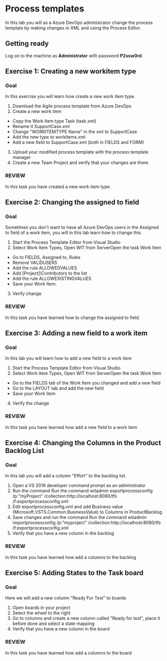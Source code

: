 # Process templates

In this lab you will as a Azure DevOps administrator change the process template by making changes in XML and using the Process Editor.


## Getting ready

Log on to the machine as **Administrator** with password **P2ssw0rd**.


## Exercise 1: Creating a new workitem type

### Goal 
In this exercise you will learn how create a new work item type. 

1. Download the Agile process template from Azure DevOps
2. Create a new work item 
* Copy the Work Item type Task (task.xml)
* Rename it SupportCase.xml
* Change "WORKITEMTYPE Name" in the xml to SupportCase
* Add the new type to workitems.xml
* Add a new field to  SupportCase.xml (both in FIELDS and FORM)
3. Upload your modified process template with the process template manager 
4. Create a new Team Project and verify that your changes are there. 

### REVIEW 
In this task you have created a new work item type. 

## Exercise 2: Changing the assigned to field

### Goal 
Sometimes you don't want to have all Azure DevOps users in the Assigned to field of a work item, you will in this lab learn how to change this. 


1. Start the Process Template Editor from Visual Studio  
2. Select Work Item Types, Open WIT from ServerOpen the task Work Item 
* Go to FIELDS, Assigned to, Rules
* Remove VALIDUSERS
* Add the rule ALLOWEDVALUES
* Add [Project]\Contributors to the list
* Add the rule ALLOWEXISTINGVALUES 
* Save your Work Item. 
3. Verify change 

### REVIEW 
In this task you have learned how to change the assigned to field. 


## Exercise 3: Adding a new field to a work item

### Goal 
In this lab you will learn how to add a new field to a work item 


1. Start the Process Template Editor from Visual Studio  
2. Select Work Item Types, Open WIT from ServerOpen the task Work Item 
* Go to the FIELDS tab of the Work Item you changed and add a new field
* Go to the LAYOUT tab and add the new field
* Save your Work Item 
4. Verify the change

### REVIEW 
In this task you have learned how add a new field to a work item 

## Exercise 4: Changing the Columns in the Product Backlog List

### Goal 
In this lab you will add a column "Effort" to the backlog list. 

1. Open a VS 2019 developer command prompt as an administrator 
2. Run the command Run the command witadmin exportprocessconfig /p:"myProject" /collection:http://localhost:8080/tfs /f:exportprocessconfig.xml 
3. Edit exportprocessconfig.xml and add Business value (Microsoft.VSTS.Common.BusinessValue) to Columns in ProductBacklog
4. Save changes and run the command Run the command witadmin importprocessconfig /p:"myproject" /collection:http://localhost:8080/tfs /f:exportprocessconfig.xml  
5. Verify that you have a new column in the backlog  

### REVIEW 
In this task you have learned how add a columns to the backlog 

## Exercise 5: Adding States to the Task board

### Goal 
Here we will add a new column "Ready For Test" to boards 

1. Open boards in your project
2. Select the wheel to the right
3. Go to columns and create a new column called "Ready for test", place it before done and select a state mapping
4. Verify that you have a new column in the board  

### REVIEW 
In this task you have learned how add a columns to the board 
